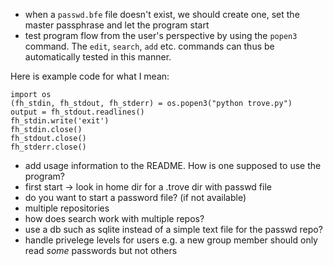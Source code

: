  - when a `passwd.bfe` file doesn't exist, we should create one, set the
   master passphrase and let the program start
 - test program flow from the user's perspective by using the `popen3`
   command.  The `edit`, `search`, `add` etc. commands can thus be
   automatically tested in this manner.

Here is example code for what I mean:

    import os
    (fh_stdin, fh_stdout, fh_stderr) = os.popen3("python trove.py")
    output = fh_stdout.readlines()
    fh_stdin.write('exit')
    fh_stdin.close()
    fh_stdout.close()
    fh_stderr.close()

 - add usage information to the README.  How is one supposed to use the
   program?
 - first start -> look in home dir for a .trove dir with passwd file
 - do you want to start a password file? (if not available)
 - multiple repositories
 - how does search work with multiple repos?
 - use a db such as sqlite instead of a simple text file for the passwd repo?
 - handle privelege levels for users e.g. a new group member should only
   read *some* passwords but not others
